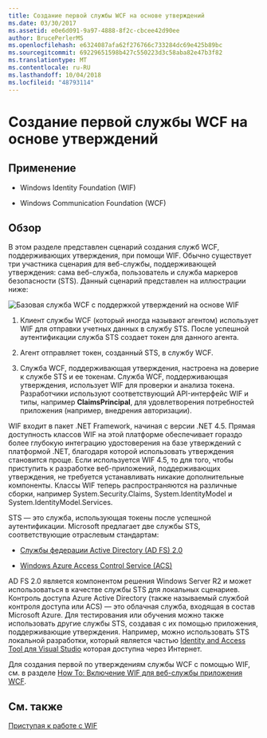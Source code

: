 ```yaml
---
title: Создание первой службы WCF на основе утверждений
ms.date: 03/30/2017
ms.assetid: e0e6d091-9a97-4888-8f2c-cbcee42d90ee
author: BrucePerlerMS
ms.openlocfilehash: e6324087afa62f276766c733284dc69e425b89bc
ms.sourcegitcommit: 69229651598b427c550223d3c58aba82e47b3f82
ms.translationtype: MT
ms.contentlocale: ru-RU
ms.lasthandoff: 10/04/2018
ms.locfileid: "48793114"
---
```

# <a name="building-my-first-claims-aware-wcf-service"></a>Создание первой службы WCF на основе утверждений
## <a name="applies-to"></a>Применение  
  
-   Windows Identity Foundation (WIF)  
  
-   Windows Communication Foundation (WCF)  
  
## <a name="overview"></a>Обзор  
 В этом разделе представлен сценарий создания служб WCF, поддерживающих утверждения, при помощи WIF. Обычно существует три участника сценария для веб-службы, поддерживающей утверждения: сама веб-служба, пользователь и служба маркеров безопасности (STS). Данный сценарий представлен на иллюстрации ниже:  
  
 ![Базовая служба WCF с поддержкой утверждений на основе WIF](../../../docs/framework/security/media/wifbasicclaimsawarewcfservice.gif "WIFBasicClaimsAwareWCFService")  
  
1.  Клиент службы WCF (который иногда называют агентом) использует WIF для отправки учетных данных в службу STS. После успешной аутентификации служба STS создает токен для данного агента.  
  
2.  Агент отправляет токен, созданный STS, в службу WCF.  
  
3.  Служба WCF, поддерживающая утверждения, настроена на доверие к службе STS и ее токенам. Служба WCF, поддерживающая утверждения, использует WIF для проверки и анализа токена. Разработчики используют соответствующий API-интерфейс WIF и типы, например **ClaimsPrincipal**, для удовлетворения потребностей приложения (например, внедрения авторизации).  
  
 WIF входит в пакет .NET Framework, начиная с версии .NET 4.5. Прямая доступность классов WIF на этой платформе обеспечивает гораздо более глубокую интеграцию удостоверения на базе утверждений с платформой .NET, благодаря которой использовать утверждения становится проще. Если используется WIF 4.5, то для того, чтобы приступить к разработке веб-приложений, поддерживающих утверждения, не требуется устанавливать никакие дополнительные компоненты. Классы WIF теперь распространяются на различные сборки, например System.Security.Claims, System.IdentityModel и System.IdentityModel.Services.  
  
 STS — это служба, использующая токены после успешной аутентификации. Microsoft предлагает две службы STS, соответствующие отраслевым стандартам:  
  
-   [Службы федерации Active Directory (AD FS) 2.0](https://go.microsoft.com/fwlink/?LinkID=247516)
  
-   [Windows Azure Access Control Service (ACS)](https://go.microsoft.com/fwlink/?LinkID=247517)
  
 AD FS 2.0 является компонентом решения Windows Server R2 и может использоваться в качестве службы STS для локальных сценариев. Контроль доступа Azure Active Directory (также называемый службой контроля доступа или ACS) — это облачная служба, входящая в состав Microsoft Azure. Для тестирования или обучения можно также использовать другие службы STS, создавая с их помощью приложения, поддерживающие утверждения. Например, можно использовать STS локальной разработки, который является частью [Identity and Access Tool для Visual Studio](https://go.microsoft.com/fwlink/?LinkID=245849) которая доступна через Интернет.  
  
 Для создания первой по утверждениям службы WCF с помощью WIF, см. в разделе [How To: Включение WIF для веб-службы приложения WCF](../../../docs/framework/security/how-to-enable-wif-for-a-wcf-web-service-application.md).
  
## <a name="see-also"></a>См. также  
 [Приступая к работе с WIF](../../../docs/framework/security/getting-started-with-wif.md)
